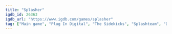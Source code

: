 ```yaml
---
title: "Splasher"
igdb_id: 26363
igdb_url: "https://www.igdb.com/games/splasher"
tag: ["Main game", "Plug In Digital", "The Sidekicks", "Splashteam", "Dear Villagers", "Shooter", "Platform", "Indie", "Arcade", "Single player", "Side view", "Action", "Science fiction", "Comedy"]
---
```

